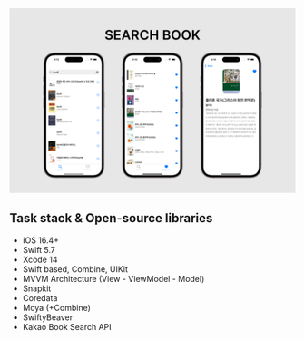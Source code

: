 ![image](/screenshots.png)

## Task stack & Open-source libraries
- iOS 16.4+
- Swift 5.7
- Xcode 14
- Swift based, Combine, UIKit
- MVVM Architecture (View - ViewModel - Model)
- Snapkit
- Coredata
- Moya (+Combine)
- SwiftyBeaver
- Kakao Book Search API